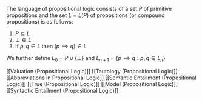 The language of propositional logic consists of a set $P$ of primitive propositions and the set $L=L(P)$ of propositions (or compound propositions) is as follows:
1. $P\subseteq L$
2. $\bot\in L$
3. if $p,q\in L$ then $(p \implies q)\in L$

We further define $L_{0}=P\cup \{ \bot \}$ and 
$L_{n+1}=\{ p \implies q: p,q\in L_{n} \}$

[[Valuation (Propositional Logic)]]
[[Tautology (Propositional Logic)]]
[[Abbreviations in Propositional Logic]]
[[Semantic Entailment (Propositional Logic)]]
[[True (Propositional Logic)]]
[[Model (Propositional Logic)]]
[[Syntactic Entailment (Propositional Logic)]]